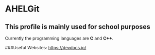 # AHELGit
## This profile is mainly used for school purposes

Currently the programming languages are **C** and **C++**.

###Useful Websites:
  https://devdocs.io/
